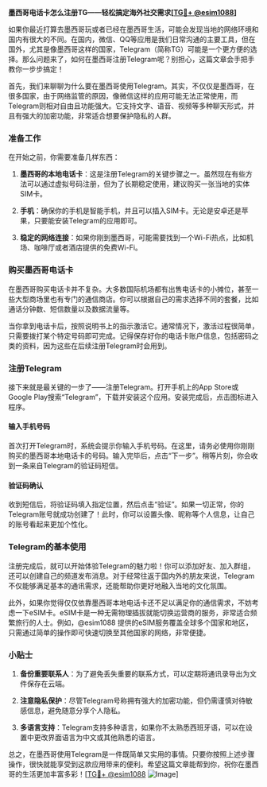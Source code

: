 **墨西哥电话卡怎么注册TG——轻松搞定海外社交需求[[TG💪+ @esim1088](https://t.me/s/esim1088)]**

如果你最近打算去墨西哥玩或者已经在墨西哥生活，可能会发现当地的网络环境和国内有很大的不同。在国内，微信、QQ等应用是我们日常沟通的主要工具，但在国外，尤其是像墨西哥这样的国家，Telegram（简称TG）可能是一个更方便的选择。那么问题来了，如何在墨西哥注册Telegram呢？别担心，这篇文章会手把手教你一步步搞定！

首先，我们来聊聊为什么要在墨西哥使用Telegram。其实，不仅仅是墨西哥，在很多国家，由于网络监管的原因，像微信这样的应用可能无法正常使用，而Telegram则相对自由且功能强大。它支持文字、语音、视频等多种聊天形式，并且有强大的加密功能，非常适合想要保护隐私的人群。

### 准备工作

在开始之前，你需要准备几样东西：

1. **墨西哥的本地电话卡**：这是注册Telegram的关键步骤之一。虽然现在有些方法可以通过虚拟号码注册，但为了长期稳定使用，建议购买一张当地的实体SIM卡。
   
2. **手机**：确保你的手机是智能手机，并且可以插入SIM卡。无论是安卓还是苹果，只要能安装Telegram的应用即可。

3. **稳定的网络连接**：如果你刚到墨西哥，可能需要找到一个Wi-Fi热点，比如机场、咖啡厅或者酒店提供的免费Wi-Fi。

### 购买墨西哥电话卡

在墨西哥购买电话卡并不复杂。大多数国际机场都有出售电话卡的小摊位，甚至一些大型商场里也有专门的通信商店。你可以根据自己的需求选择不同的套餐，比如通话分钟数、短信数量以及数据流量等。

当你拿到电话卡后，按照说明书上的指示激活它。通常情况下，激活过程很简单，只需要拨打某个特定号码即可完成。记得保存好你的电话卡账户信息，包括密码之类的资料，因为这些在后续注册Telegram时会用到。

### 注册Telegram

接下来就是最关键的一步了——注册Telegram。打开手机上的App Store或Google Play搜索“Telegram”，下载并安装这个应用。安装完成后，点击图标进入程序。

#### 输入手机号码

首次打开Telegram时，系统会提示你输入手机号码。在这里，请务必使用你刚刚购买的墨西哥本地电话卡的号码。输入完毕后，点击“下一步”。稍等片刻，你会收到一条来自Telegram的验证码短信。

#### 验证码确认

收到短信后，将验证码填入指定位置，然后点击“验证”。如果一切正常，你的Telegram账号就成功创建了！此时，你可以设置头像、昵称等个人信息，让自己的账号看起来更加个性化。

### Telegram的基本使用

注册完成后，就可以开始体验Telegram的魅力啦！你可以添加好友、加入群组，还可以创建自己的频道发布消息。对于经常往返于国内外的朋友来说，Telegram不仅能够满足基本的通讯需求，还能帮助你更好地融入当地的文化氛围。

此外，如果你觉得仅仅依靠墨西哥本地电话卡还不足以满足你的通信需求，不妨考虑一下eSIM卡。eSIM卡是一种无需物理插拔就能切换运营商的服务，非常适合频繁旅行的人士。例如，@esim1088 提供的eSIM服务覆盖全球多个国家和地区，只需通过简单的操作即可快速切换至其他国家的网络，非常便捷。

### 小贴士

1. **备份重要联系人**：为了避免丢失重要的联系方式，可以定期将通讯录导出为文件保存在云端。
   
2. **注意隐私保护**：尽管Telegram号称拥有强大的加密功能，但仍需谨慎对待敏感信息，避免随意分享个人隐私。

3. **多语言支持**：Telegram支持多种语言，如果你不太熟悉西班牙语，可以在设置中更改界面语言为中文或其他熟悉的语言。

总之，在墨西哥使用Telegram是一件既简单又实用的事情。只要你按照上述步骤操作，很快就能享受到这款应用带来的便利。希望这篇文章能帮到你，祝你在墨西哥的生活更加丰富多彩！[[TG💪+ @esim1088](https://t.me/s/esim1088) ![Image](https://i.postimg.cc/4NQfJmqS/Snipaste-2025-05-13-00-14-12.png)]